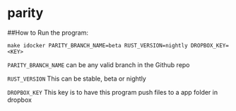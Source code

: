 # parity
 ##How to Run the program:

 `make idocker PARITY_BRANCH_NAME=beta RUST_VERSION=nightly DROPBOX_KEY=<KEY>` 
 
 `PARITY_BRANCH_NAME` can be any valid branch in the Github repo
 
 `RUST_VERSION` This can be stable, beta or nightly
 
 `DROPBOX_KEY` This key is to have this program push files to a app folder in dropbox
